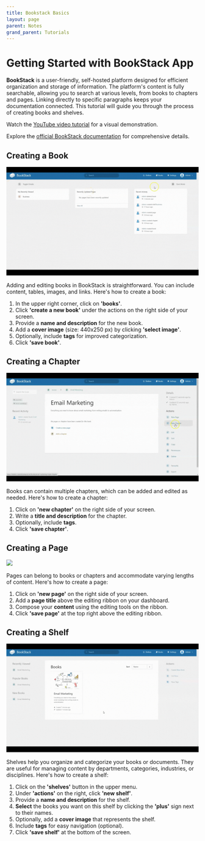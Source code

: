 ```yaml
---
title: Bookstack Basics
layout: page
parent: Notes
grand_parent: Tutorials
---
```


# Getting Started with BookStack App

**BookStack** is a user-friendly, self-hosted platform designed for efficient organization and storage of information. The platform's content is fully searchable, allowing you to search at various levels, from books to chapters and pages. Linking directly to specific paragraphs keeps your documentation connected. This tutorial will guide you through the process of creating books and shelves.

Watch the [YouTube video tutorial](https://www.youtube.com/watch?v=zrSB8moqRFs) for a visual demonstration.

Explore the [official BookStack documentation](https://bookstackapp.com/docs/) for comprehensive details.

## Creating a Book

![](1-create-book.gif)

Adding and editing books in BookStack is straightforward. You can include content, tables, images, and links. Here's how to create a book:

1. In the upper right corner, click on **'books'**.
2. Click **'create a new book'** under the actions on the right side of your screen.
3. Provide a **name and description** for the new book.
4. Add a **cover image** (size: 440x250 px) by clicking **'select image'**.
5. Optionally, include **tags** for improved categorization.
6. Click **'save book'**.

## Creating a Chapter

![](2-create-chapter.gif)

Books can contain multiple chapters, which can be added and edited as needed. Here's how to create a chapter:

1. Click on **'new chapter'** on the right side of your screen.
2. Write a **title and description** for the chapter.
3. Optionally, include **tags**.
4. Click **'save chapter'**.

## Creating a Page

![](3-create-page.gif)

Pages can belong to books or chapters and accommodate varying lengths of content. Here's how to create a page:

1. Click on **'new page'** on the right side of your screen.
2. Add a **page title** above the editing ribbon on your dashboard.
3. Compose your **content** using the editing tools on the ribbon.
4. Click **'save page'** at the top right above the editing ribbon.

## Creating a Shelf

![](4-create-shelf.gif)

Shelves help you organize and categorize your books or documents. They are useful for managing content by departments, categories, industries, or disciplines. Here's how to create a shelf:

1. Click on the **'shelves'** button in the upper menu.
2. Under **'actions'** on the right, click **'new shelf'**.
3. Provide a **name and description** for the shelf.
4. **Select** the books you want on this shelf by clicking the **'plus'** sign next to their names.
5. Optionally, add a **cover image** that represents the shelf.
6. Include **tags** for easy navigation (optional).
7. Click **'save shelf'** at the bottom of the screen.
